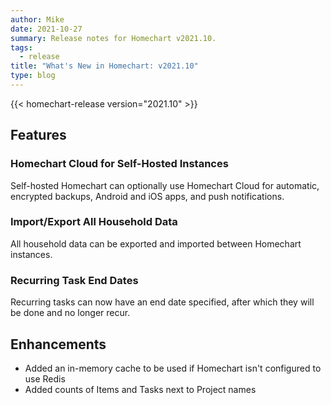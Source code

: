 ```yaml
---
author: Mike
date: 2021-10-27
summary: Release notes for Homechart v2021.10.
tags:
  - release
title: "What's New in Homechart: v2021.10"
type: blog
---
```


{{< homechart-release version="2021.10" >}}

## Features

### Homechart Cloud for Self-Hosted Instances

Self-hosted Homechart can optionally use Homechart Cloud for automatic, encrypted backups, Android and iOS apps, and push notifications.

### Import/Export All Household Data

All household data can be exported and imported between Homechart instances.

### Recurring Task End Dates

Recurring tasks can now have an end date specified, after which they will be done and no longer recur.

## Enhancements

- Added an in-memory cache to be used if Homechart isn't configured to use Redis
- Added counts of Items and Tasks next to Project names
